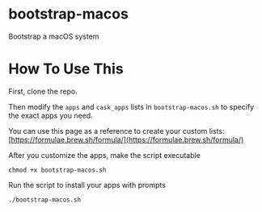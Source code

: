 # bootstrap-macos

Bootstrap a macOS system

# How To Use This

First, clone the repo.

Then modify the `apps` and `cask_apps` lists in `bootstrap-macos.sh` to specify the exact apps you need.

You can use this page as a reference to create your custom lists: [https://formulae.brew.sh/formula/](https://formulae.brew.sh/formula/)

After you customize the apps, make the script executable

`chmod +x bootstrap-macos.sh`

Run the script to install your apps with prompts

`./bootstrap-macos.sh`